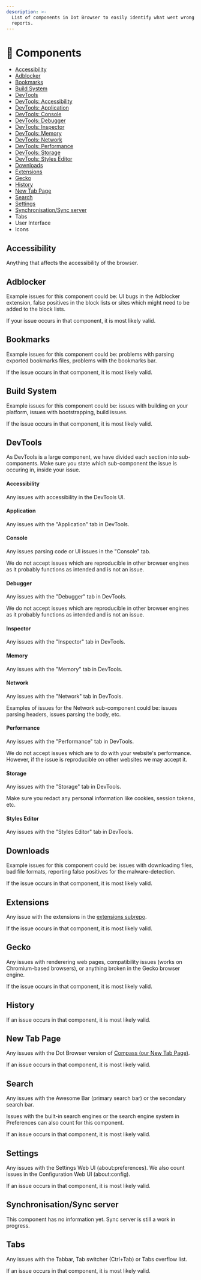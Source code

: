 ```yaml
---
description: >-
  List of components in Dot Browser to easily identify what went wrong in bug
  reports.
---
```


# 🧩 Components

* [Accessibility](components.md#accessibility)
* [Adblocker](components.md#adblocker)
* [Bookmarks](components.md#bookmarks)
* [Build System](components.md#build-system)
* [DevTools](components.md#devtools)
* [DevTools: Accessibility](components.md#accessibility-1)
* [DevTools: Application](components.md#application)
* [DevTools: Console](components.md#console)
* [DevTools: Debugger](components.md#debugger)
* [DevTools: Inspector](components.md#inspector)
* [DevTools: Memory](components.md#memory)
* [DevTools: Network](components.md#network)
* [DevTools: Performance](components.md#performance)
* [DevTools: Storage](components.md#storage)
* [DevTools: Styles Editor](components.md#styles-editor)
* [Downloads](components.md#downloads)
* [Extensions](components.md#extensions)
* [Gecko](components.md#extensions-1)
* [History](components.md#gecko-1)
* [New Tab Page](components.md#history-1)
* [Search](components.md#new-tab-page-1)
* [Settings](components.md#settings)
* [Synchronisation/Sync server](components.md#synchronisation-sync-server)
* Tabs
* User Interface
* Icons

## Accessibility

Anything that affects the accessibility of the browser.

## Adblocker

Example issues for this component could be: UI bugs in the Adblocker extension, false positives in the block lists or sites which might need to be added to the block lists.

If your issue occurs in that component, it is most likely valid.

## Bookmarks

Example issues for this component could be: problems with parsing exported bookmarks files, problems with the bookmarks bar.

If the issue occurs in that component, it is most likely valid.

## Build System

Example issues for this component could be: issues with building on your platform, issues with bootstrapping, build issues.

If the issue occurs in that component, it is most likely valid.

## DevTools

As DevTools is a large component, we have divided each section into sub-components. Make sure you state which sub-component the issue is occuring in, inside your issue.

#### Accessibility

Any issues with accessibility in the DevTools UI.

#### Application

Any issues with the "Application" tab in DevTools.

#### Console

Any issues parsing code or UI issues in the "Console" tab.

We do not accept issues which are reproducible in other browser engines as it probably functions as intended and is not an issue.

#### Debugger

Any issues with the "Debugger" tab in DevTools.

We do not accept issues which are reproducible in other browser engines as it probably functions as intended and is not an issue.

#### Inspector

Any issues with the "Inspector" tab in DevTools.

#### Memory

Any issues with the "Memory" tab in DevTools.

#### Network

Any issues with the "Network" tab in DevTools.

Examples of issues for the Network sub-component could be: issues parsing headers, issues parsing the body, etc.

#### Performance

Any issues with the "Performance" tab in DevTools.

We do not accept issues which are to do with your website's performance. However, if the issue is reproducible on other websites we may accept it.

#### Storage

Any issues with the "Storage" tab in DevTools.

Make sure you redact any personal information like cookies, session tokens, etc.

#### Styles Editor

Any issues with the "Styles Editor" tab in DevTools.

## Downloads

Example issues for this component could be: issues with downloading files, bad file formats, reporting false positives for the malware-detection.

If the issue occurs in that component, it is most likely valid.

## Extensions

Any issue with the extensions in the [extensions subrepo](https://github.com/dothq/browser/tree/main/extensions).

If the issue occurs in that component, it is most likely valid.

## Gecko

Any issues with renderering web pages, compatibility issues \(works on Chromium-based browsers\), or anything broken in the Gecko browser engine.

If the issue occurs in that component, it is most likely valid.

## History

If an issue occurs in that component, it is most likely valid.

## New Tab Page

Any issues with the Dot Browser version of [Compass \(our New Tab Page\)](https://github.com/dothq/ntp).

If an issue occurs in that component, it is most likely valid.

## Search

Any issues with the Awesome Bar \(primary search bar\) or the secondary search bar.

Issues with the built-in search engines or the search engine system in Preferences can also count for this component.

If an issue occurs in that component, it is most likely valid.

## Settings

Any issues with the Settings Web UI \(about:preferences\). We also count issues in the Configuration Web UI \(about:config\).

If an issue occurs in that component, it is most likely valid.

## Synchronisation/Sync server

This component has no information yet. Sync server is still a work in progress.

## Tabs

Any issues with the Tabbar, Tab switcher \(Ctrl+Tab\) or Tabs overflow list.

If an issue occurs in that component, it is most likely valid.



#### 


